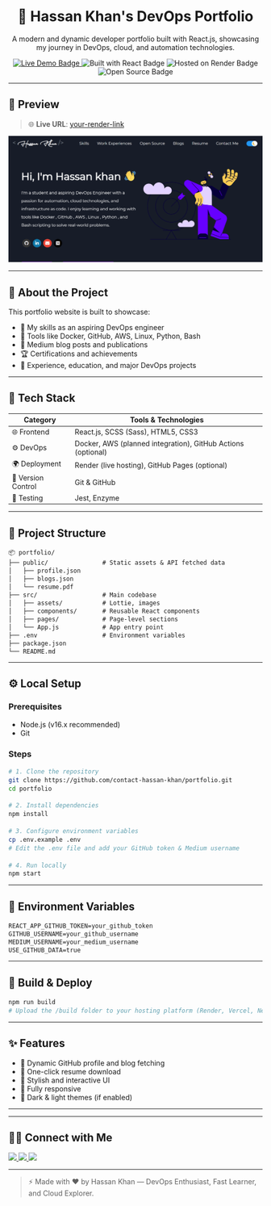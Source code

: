 <h1 align="center">🚀 Hassan Khan's DevOps Portfolio</h1>

<p align="center">
  A modern and dynamic developer portfolio built with React.js, showcasing my journey in DevOps, cloud, and automation technologies.
</p>

<p align="center">
  <a href="https://your-live-link.com" target="_blank">
    <img src="https://img.shields.io/badge/Live-Demo-brightgreen?style=for-the-badge&logo=vercel&logoColor=white" alt="Live Demo Badge" />
  </a>
  <img src="https://img.shields.io/badge/Built%20with-React-blue?style=for-the-badge&logo=react" alt="Built with React Badge" />
  <img src="https://img.shields.io/badge/Hosted%20on-Render-purple?style=for-the-badge&logo=render" alt="Hosted on Render Badge" />
  <img src="https://img.shields.io/badge/Open%20Source-Yes-important?style=for-the-badge&logo=github" alt="Open Source Badge" />
</p>

---

## 📸 Preview

> 🌐 **Live URL**: [your-render-link](https://portfolio-atww.onrender.com)

![Portfolio Preview](./public/preview.png)

---

## 🧠 About the Project

This portfolio website is built to showcase:

- 🌟 My skills as an aspiring DevOps engineer
- 🔨 Tools like Docker, GitHub, AWS, Linux, Python, Bash
- 📄 Medium blog posts and publications
- 🏆 Certifications and achievements
- 💼 Experience, education, and major DevOps projects

---

## 🧰 Tech Stack

| Category         | Tools & Technologies                                                  |
|------------------|------------------------------------------------------------------------|
| 🌐 Frontend       | React.js, SCSS (Sass), HTML5, CSS3                                     |
| ⚙️ DevOps         | Docker, AWS (planned integration), GitHub Actions (optional)          |
| 🌍 Deployment     | Render (live hosting), GitHub Pages (optional)                         |
| 🔗 Version Control| Git & GitHub                                                           |
| 🧪 Testing        | Jest, Enzyme                                                           |

---

## 📁 Project Structure

```
📦 portfolio/
├── public/               # Static assets & API fetched data
│   ├── profile.json
│   ├── blogs.json
│   └── resume.pdf
├── src/                  # Main codebase
│   ├── assets/           # Lottie, images
│   ├── components/       # Reusable React components
│   ├── pages/            # Page-level sections
│   └── App.js            # App entry point
├── .env                  # Environment variables
├── package.json
└── README.md
```

---

## ⚙️ Local Setup

### Prerequisites

- Node.js (v16.x recommended)
- Git

### Steps

```bash
# 1. Clone the repository
git clone https://github.com/contact-hassan-khan/portfolio.git
cd portfolio

# 2. Install dependencies
npm install

# 3. Configure environment variables
cp .env.example .env
# Edit the .env file and add your GitHub token & Medium username

# 4. Run locally
npm start
```

---

## 🔐 Environment Variables

```env
REACT_APP_GITHUB_TOKEN=your_github_token
GITHUB_USERNAME=your_github_username
MEDIUM_USERNAME=your_medium_username
USE_GITHUB_DATA=true
```

---

## 🚀 Build & Deploy

```bash
npm run build
# Upload the /build folder to your hosting platform (Render, Vercel, Netlify, GitHub Pages, etc.)
```

---

## ✨ Features

- 🧠 Dynamic GitHub profile and blog fetching
- 📄 One-click resume download
- 💬 Stylish and interactive UI
- 📱 Fully responsive
- 🌙 Dark & light themes (if enabled)

---



---

## 🙋‍♂️ Connect with Me

<p align="left">
  <a href="https://www.linkedin.com/in/contact-hassankhan" target="_blank">
    <img src="https://img.shields.io/badge/LinkedIn-blue?style=for-the-badge&logo=linkedin" />
  </a>
  <a href="https://github.com/contact-hassan-khan" target="_blank">
    <img src="https://img.shields.io/badge/GitHub-100000?style=for-the-badge&logo=github" />
  </a>
  <a href="https://medium.com/@hassan14kha" target="_blank">
    <img src="https://img.shields.io/badge/Medium-black?style=for-the-badge&logo=medium" />
  </a>
</p>

---

> ⚡ Made with ❤️ by Hassan Khan — DevOps Enthusiast, Fast Learner, and Cloud Explorer.

